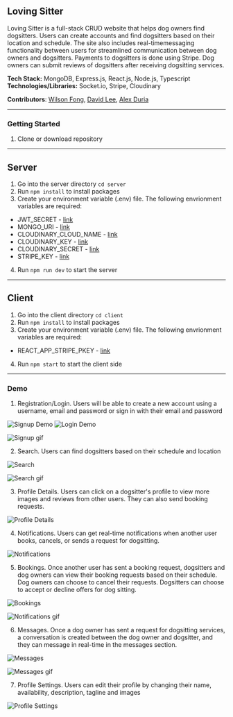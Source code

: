 ## Loving Sitter

Loving Sitter is a full-stack CRUD website that helps dog owners find dogsitters. Users can create accounts and find dogsitters based on their location and schedule. The site also includes real-timemessaging functionality between users for streamlined communication between dog owners and dogsitters. Payments to dogsitters is done using Stripe. Dog owners can submit reviews of dogsitters after receiving dogsitting services.

**Tech Stack:** MongoDB, Express.js, React.js, Node.js, Typescript
**Technologies/Libraries:** Socket.io, Stripe, Cloudinary

**Contributors**: [Wilson Fong](https://github.com/siuwafong), [David Lee](https://github.com/davidleecodes), [Alex Duria](https://github.com/Duria73)

---

### Getting Started

1. Clone or download repository

---

## Server

1. Go into the server directory `cd server`
2. Run `npm install` to install packages
3. Create your environment variable (.env) file. The following envrionment variables are required:
 * JWT_SECRET - [link](https://www.npmjs.com/package/jsonwebtoken)
 * MONGO_URI - [link](https://www.mongodb.com/)
 * CLOUDINARY_CLOUD_NAME - [link](https://cloudinary.com/)
 * CLOUDINARY_KEY - [link](https://cloudinary.com/)
 * CLOUDINARY_SECRET - [link](https://cloudinary.com/)
 * STRIPE_KEY - [link](https://stripe.com/docs/keys)
4. Run `npm run dev` to start the server

---

## Client

1. Go into the client directory `cd client`
2. Run `npm install` to install packages
3. Create your environment variable (.env) file. The following envrionment variables are required:
  * REACT_APP_STRIPE_PKEY - [link](https://stripe.com/docs/keys)
4. Run `npm start` to start the client side

---

### Demo

1. Registration/Login. Users will be able to create a new account using a username, email and password or sign in with their email and password

![Signup Demo](demo/images/loving-sitter-signup.png)
![Login Demo](demo/images/loving-sitter-login.png)

![Signup gif](demo/images/loving-sitter-gif1.gif)

2. Search. Users can find dogsitters based on their schedule and location

![Search](demo/images/loving-sitter-search.png)

![Search gif](demo/images/loving-sitter-gif2.gif)

3. Profile Details. Users can click on a dogsitter's profile to view more images and reviews from other users. They can also send booking requests.

![Profile Details](demo/images/loving-sitter-profile-details.png)

4. Notifications. Users can get real-time notifications when another user books, cancels, or sends a request for dogsitting.

![Notifications](demo/images/loving-sitter-notifications.png)

5. Bookings. Once another user has sent a booking request, dogsitters and dog owners can view their booking requests based on their schedule. Dog owners can choose to cancel their requests. Dogsitters can choose to accept or decline offers for dog sitting.

![Bookings](demo/images/loving-sitter-bookings.png)

![Notifications gif](demo/images/loving-sitter-gif3.gif)

6. Messages. Once a dog owner has sent a request for dogsitting services, a conversation is created between the dog owner and dogsitter, and they can message in real-time in the messages section.

![Messages](demo/images/loving-sitter-messages.png)

![Messages gif](demo/images/loving-sitter-gif4.gif)

7. Profile Settings. Users can edit their profile by changing their name, availability, description, tagline and images

![Profile Settings](demo/images/loving-sitter-profile-settings.png)


